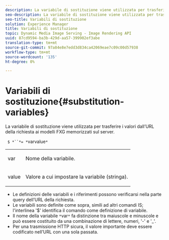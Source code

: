 ```yaml
---
description: La variabile di sostituzione viene utilizzata per trasferire i valori dall’URL della richiesta ai modelli FXG memorizzati sul server.
seo-description: La variabile di sostituzione viene utilizzata per trasferire i valori dall’URL della richiesta ai modelli FXG memorizzati sul server.
seo-title: Variabili di sostituzione
solution: Experience Manager
title: Variabili di sostituzione
topic: Dynamic Media Image Serving - Image Rendering API
uuid: 87cd9594-ba3b-429d-aa57-399902ef3abe
translation-type: tm+mt
source-git-commit: 97a84e8e7edd3d834ca42069eae7c09c00d57938
workflow-type: tm+mt
source-wordcount: '135'
ht-degree: 0%

---
```



# Variabili di sostituzione{#substitution-variables}

La variabile di sostituzione viene utilizzata per trasferire i valori dall’URL della richiesta ai modelli FXG memorizzati sul server.

` $ *``*= *`varvalue`*`

<table id="simpletable_76B381800C0D411F87CD551FC30B0579"> 
 <tr class="strow"> 
  <td class="stentry"> <p> <span class="codeph"> <span class="varname"> var  </span> </span> </p> </td> 
  <td class="stentry"> <p>Nome della variabile. </p> </td> 
 </tr> 
 <tr class="strow"> 
  <td class="stentry"> <p> <span class="codeph"> <span class="varname"> value  </span> </span> </p> </td> 
  <td class="stentry"> <p>Valore a cui impostare la variabile (stringa). </p> </td> 
 </tr> 
</table>

* Le definizioni delle variabili e i riferimenti possono verificarsi nella parte query dell’URL della richiesta.
* Le variabili sono definite come sopra, simili ad altri comandi IS; l&#39;interlinea &#39;$&#39; identifica il comando come definizione di variabile.
* Il nome della variabile `*`var`*` fa distinzione tra maiuscole e minuscole e può essere costituito da una combinazione di lettere, numeri, &#39;-&#39; e &#39;_&#39;.
* Per una trasmissione HTTP sicura, il valore importante deve essere codificato nell’URL con una sola passata.


